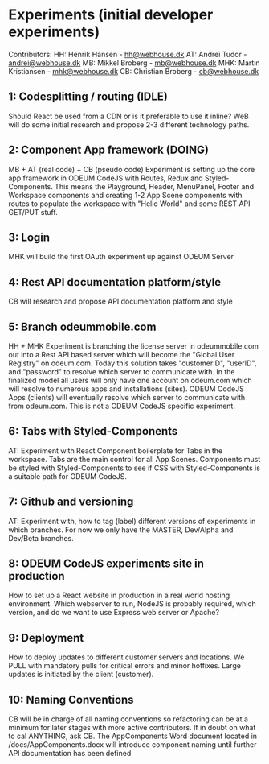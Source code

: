 # Experiments (initial developer experiments)

Contributors:
HH:     Henrik Hansen - hh@webhouse.dk
AT:     Andrei Tudor - andrei@webhouse.dk
MB:     Mikkel Broberg - mb@webhouse.dk
MHK:    Martin Kristiansen - mhk@webhouse.dk
CB:     Christian Broberg - cb@webhouse.dk

## 1: Codesplitting / routing (IDLE)
Should React be used from a CDN or is it preferable to use it inline?
WeB will do some initial research and propose 2-3 different technology paths. 

## 2: Component App framework (DOING)
MB + AT (real code) + CB (pseudo code)
Experiment is setting up the core app framework in ODEUM CodeJS with Routes, Redux and Styled-Components. This means the Playground, Header, MenuPanel, Footer and Workspace components and creating 1-2 App Scene components with routes to populate the workspace with "Hello World" and some REST API GET/PUT stuff. 

## 3: Login
MHK will build the first OAuth experiment up against ODEUM Server

## 4: Rest API documentation platform/style
CB will research and propose API documentation platform and style

## 5: Branch odeummobile.com 
HH + MHK
Experiment is branching the license server in odeummobile.com out into a Rest API based server 
which will become the "Global User Registry" on odeum.com. Today this solution takes "customerID", "userID", 
and "password" to resolve which server to communicate with. In the finalized model all users will only have one account on odeum.com which will resolve to numerous apps and installations (sites). ODEUM CodeJS Apps (clients) will eventually resolve which server to communicate with from odeum.com. This is not a ODEUM CodeJS specific experiment. 

## 6: Tabs with Styled-Components
AT:
Experiment with React Component boilerplate for Tabs in the workspace. Tabs are the main control for all App Scenes.
Components must be styled with Styled-Components to see if CSS with Styled-Components is a suitable path for ODEUM CodeJS.

## 7: Github and versioning
AT:
Experiment with, how to tag (label) different versions of experiments in which branches. For now we only have the MASTER, Dev/Alpha and Dev/Beta branches. 

## 8: ODEUM CodeJS experiments site in production
How to set up a React website in production in a real world hosting environment. Which webserver to run, NodeJS is probably required, which version, and do we want to use Express web server or Apache? 

## 9: Deployment
How to deploy updates to different customer servers and locations. We PULL with mandatory pulls for critical errors and minor hotfixes. Large updates is initiated by the client (customer). 

## 10: Naming Conventions
CB will be in charge of all naming conventions so refactoring can be at a minimum for later stages with more active contributors. If in doubt on what to cal ANYTHING, ask CB. The AppComponents Word document located in /docs/AppComponents.docx will introduce component naming until further API documentation has been defined


